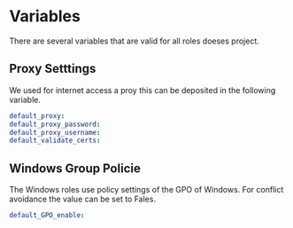 # Variables

There are several variables that are valid for all roles doeses project.

## Proxy Setttings

We used for internet access a proy this can be deposited in the following variable.

```yml
default_proxy:
default_proxy_password:
default_proxy_username:
default_validate_certs:
```

## Windows Group Policie

The Windows roles use policy settings of the GPO of Windows. For conflict avoidance the value can be set to Fales.

```yml
default_GPO_enable:
```

